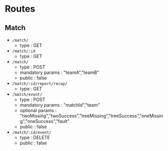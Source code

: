 # Routes

## Match

* `/match/`
    * type : GET
* `/match/:id`
    * type : GET
* `/match/`
    * type : POST
    * mandatory params : "teamA","teamB"
    * public : false
* `/match/:id/report/recap/`
    * type : GET
* `/match/event/`
    * type : POST
    * mandatory params : "matchId","team"
    * optional params : "twoMissing","twoSuccess","treeMissing","treeSuccess","oneMissing","oneSuccess","fault"
    * public : false
* `/match/:id/event/`
    * type : DELETE
    * public : false